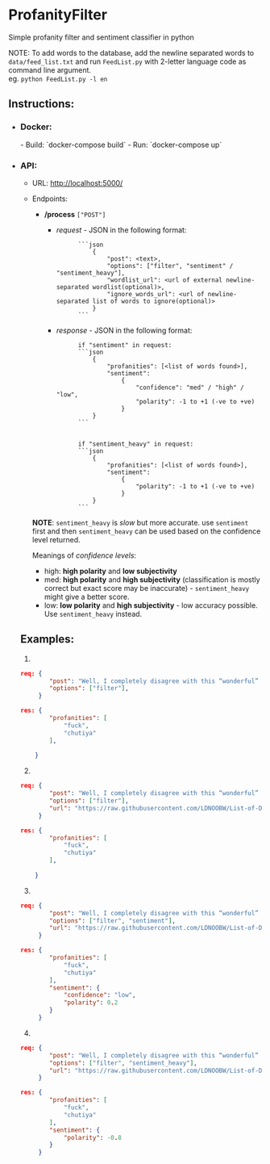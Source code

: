 # ProfanityFilter
Simple profanity filter and sentiment classifier in python

NOTE: To add words to the database, add the newline separated words to `data/feed_list.txt` and run `FeedList.py` with 2-letter language code as command line
argument. \
eg. `python FeedList.py -l en`
## Instructions:

- <h3>Docker:</h3> 
    - Build: `docker-compose build` 
    - Run: `docker-compose up` 
- ### API: 
    - URL: [http://localhost:5000/](http://localhost:5000/) 
    - Endpoints:  
        - **/process** ```["POST"]```
            * *request* - JSON in the following format:
            
                        ```json
                            {
                                "post": <text>,
                                "options": ["filter", "sentiment" / "sentiment_heavy"],
                                "wordlist_url": <url of external newline-separated wordlist(optional)>,
                                "ignore_words_url": <url of newline-separated list of words to ignore(optional)>
                            }
                        ```
            * *response* - JSON in the following format:
                        
                        if "sentiment" in request:
                        ```json
                            {
                                "profanities": [<list of words found>],
                                "sentiment": 
                                    {
                                        "confidence": "med" / "high" / "low",
                                        "polarity": -1 to +1 (-ve to +ve)
                                    }
                            }
                        ```

                    
                        if "sentiment_heavy" in request:
                        ```json
                            {
                                "profanities": [<list of words found>],
                                "sentiment": 
                                    {
                                        "polarity": -1 to +1 (-ve to +ve)
                                    }
                            }
                        ```


        **NOTE**: ```sentiment_heavy``` is *slow* but more accurate. use ```sentiment``` first and then ```sentiment_heavy``` can be used based on the confidence level returned.
        
        Meanings of *confidence levels*:
        - high: **high polarity** and **low subjectivity**
        - med: **high polarity** and **high subjectivity** (classification is mostly correct but exact score may be inaccurate) - ```sentiment_heavy``` might give a better score.
        - low: **low polarity** and **high subjectivity** - low accuracy possible. Use ```sentiment_heavy``` instead.


    ## Examples:

    1. 
    ```json
    req: {
	        "post": "Well, I completely disagree with this “wonderful” lady who doesn’t know anything and acts like she has never set foot in Spain. God, I’d like to gag her! fuck chutiya",
	        "options": ["filter"],
         }

    res: {
            "profanities": [
                "fuck",
                "chutiya"
            ],
            
        }
    ```
    
    2. 
    ```json
    req: {
	        "post": "Well, I completely disagree with this “wonderful” lady who doesn’t know anything and acts like she has never set foot in Spain. God, I’d like to gag her! fuck chutiya",
	        "options": ["filter"],
            "url": "https://raw.githubusercontent.com/LDNOOBW/List-of-Dirty-Naughty-Obscene-and-Otherwise-Bad-Words/master/en"
         }

    res: {
            "profanities": [
                "fuck",
                "chutiya"
            ],
            
        }
    ```

    3. 
    ```json
    req: {
	        "post": "Well, I completely disagree with this “wonderful” lady who doesn’t know anything and acts like she has never set foot in Spain. God, I’d like to gag her! fuck chutiya",
	        "options": ["filter", "sentiment"],
            "url": "https://raw.githubusercontent.com/LDNOOBW/List-of-Dirty-Naughty-Obscene-and-Otherwise-Bad-Words/master/en"
         }

    res: {
            "profanities": [
                "fuck",
                "chutiya"
            ],
            "sentiment": {
                "confidence": "low",
                "polarity": 0.2
            }
         }
    ```

    4. 
    ```json
    req: {
	        "post": "Well, I completely disagree with this “wonderful” lady who doesn’t know anything and acts like she has never set foot in Spain. God, I’d like to gag her! fuck chutiya",
	        "options": ["filter", "sentiment_heavy"],
            "url": "https://raw.githubusercontent.com/LDNOOBW/List-of-Dirty-Naughty-Obscene-and-Otherwise-Bad-Words/master/en"
         }

    res: {
            "profanities": [
                "fuck",
                "chutiya"
            ],
            "sentiment": {
                "polarity": -0.8
            }
         }
    ```

